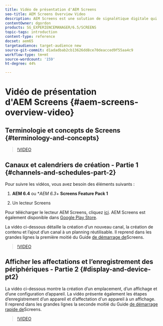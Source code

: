 ```yaml
---
title: Vidéo de présentation d'AEM Screens
seo-title: AEM Screens Overview Video
description: AEM Screens est une solution de signalétique digitale qui permet aux marketeurs de publier des expériences numériques dynamiques et interactives sur différents types d’écrans.
contentOwner: dgordon
products: SG_EXPERIENCEMANAGER/6.5/SCREENS
topic-tags: introduction
content-type: reference
docset: aem65
targetaudience: target-audience new
source-git-commit: d1adadbab2cb13626dd8ce70deacced9f55aa4c9
workflow-type: tm+mt
source-wordcount: '159'
ht-degree: 44%

---
```



# Vidéo de présentation d&#39;AEM Screens {#aem-screens-overview-video}

## Terminologie et concepts de Screens {#terminology-and-concepts}

>[!VIDEO](https://video.tv.adobe.com/v/21353?quality=9)


## Canaux et calendriers de création - Partie 1 {#channels-and-schedules-part-2}

Pour suivre les vidéos, vous avez besoin des éléments suivants :

1. **AEM 6.4** ou **AEM 6.3*+ **Screens Feature Pack 1**

1. Un lecteur Screens

Pour télécharger le lecteur AEM Screens, cliquez [ici](https://download.macromedia.com/screens/). AEM Screens est également disponible dans [Google Play Store](https://play.google.com/store/apps/details?id=com.adobe.aem.screens.player&amp;hl=en). <!-- LINK IS 404 WITH NO SUITABLE REPLACEMENT See [Installing and Configuring Screens](https://helpx.adobe.com/experience-manager/6-4/help/sites-deploying/configuring-screens-introduction.html) for more details. -->

La vidéo ci-dessous détaille la création d’un nouveau canal, la création de contenu et l’ajout d’un canal à un planning réutilisable. Il reprend dans les grandes lignes la première moitié du Guide [de démarrage de](kickstart-for-aem-screens.md)Screens.

>[!VIDEO](https://video.tv.adobe.com/v/21387?quality=9)

## Afficher les affectations et l’enregistrement des périphériques - Partie 2 {#display-and-device-pt2}

La vidéo ci-dessous montre la création d’un emplacement, d’un affichage et d’une configuration d’appareil. La vidéo présente également les étapes d’enregistrement d’un appareil et d’affectation d&#39;un appareil à un affichage. Il reprend dans les grandes lignes la seconde moitié du Guide [de démarrage rapide de](kickstart-for-aem-screens.md)Screens.

>[!VIDEO](https://video.tv.adobe.com/v/21411?quality=9)

